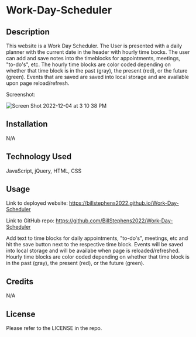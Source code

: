 # Work-Day-Scheduler

## Description

This website is a Work Day Scheduler.  The User is presented with a daily planner with the current date in the header with hourly time bocks.  The user can add and save notes into the timeblocks for appointments, meetings, "to-do's", etc. The hourly time blocks are color coded depending on whether that time block is in the past (gray), the present (red), or the future (green).  Events that are saved are saved into local storage and are available upon page reload/refresh.

Screenshot:

![Screen Shot 2022-12-04 at 3 10 38 PM](https://user-images.githubusercontent.com/113722447/205513150-a4a51f09-3466-43a8-860d-aa44a7ebb61c.png)


## Installation

N/A

## Technology Used

JavaScript, jQuery, HTML, CSS

## Usage

Link to deployed website:  https://billstephens2022.github.io/Work-Day-Scheduler

Link to GitHub repo: https://github.com/BillStephens2022/Work-Day-Scheduler

Add text to time blocks for daily appointments, "to-do's", meetings, etc and hit the save button next to the respective time block.  Events will be saved into local storage and will be availabe when page is reloaded/refreshed.  Hourly time blocks are color coded depending on whether that time block is in the past (gray), the present (red), or the future (green).

## Credits

N/A

## License

Please refer to the LICENSE in the repo.

